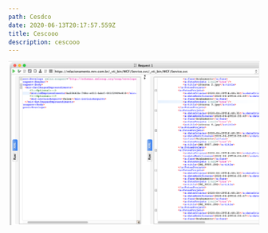 ```yaml
---
path: Cesdco
date: 2020-06-13T20:17:57.559Z
title: Cescooo
description: cescooo
---
```

![cesco](/../assets/screen-shot-2020-06-12-at-10.56.55-am.png "gurizinho")

